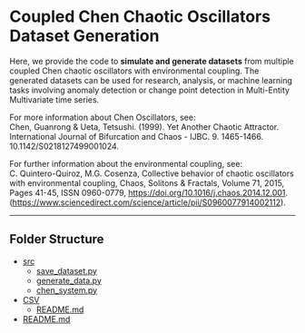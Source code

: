 # Coupled Chen Chaotic Oscillators Dataset Generation

Here, we provide the code to **simulate and generate datasets** from multiple coupled Chen chaotic oscillators with environmental coupling. The generated datasets can be used for research, analysis, or machine learning tasks involving anomaly detection or change point detection in Multi-Entity Multivariate time series.

For more information about Chen Oscillators, see:  
Chen, Guanrong & Ueta, Tetsushi. (1999). Yet Another Chaotic Attractor. International Journal of Bifurcation and Chaos - IJBC. 9. 1465-1466. 10.1142/S0218127499001024.

For further information about the environmental coupling, see:  
C. Quintero-Quiroz, M.G. Cosenza, Collective behavior of chaotic oscillators with environmental coupling, Chaos, Solitons & Fractals, Volume 71, 2015, Pages 41-45, ISSN 0960-0779, https://doi.org/10.1016/j.chaos.2014.12.001. (https://www.sciencedirect.com/science/article/pii/S0960077914002112).


---
## Folder Structure
 * [src](./AD-Project/Dataset/ChenChaoticSystem/src)
   * [save_dataset.py](./src/save_dataset.py)
   * [generate_data.py](./src/generate_data.py)
   * [chen_system.py](./src/chen_system.py)
 * [CSV](./AD-Project/Dataset/ChenChaoticSystem/CSV)
   * [README.md](./CSV/README.md)
 * [README.md](./)
